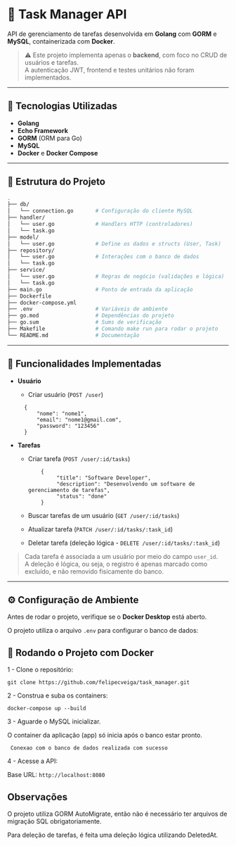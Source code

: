 # 🧩 Task Manager API

API de gerenciamento de tarefas desenvolvida em **Golang** com **GORM** e **MySQL**, containerizada com **Docker**.

> ⚠️ Este projeto implementa apenas o **backend**, com foco no CRUD de usuários e tarefas.  
> A autenticação JWT, frontend e testes unitários não foram implementados.

---

## 🚀 Tecnologias Utilizadas

- **Golang**
- **Echo Framework**
- **GORM** (ORM para Go)
- **MySQL**
- **Docker** e **Docker Compose**

---

## 📁 Estrutura do Projeto

```bash
.
├── db/
│   └── connection.go       # Configuração do cliente MySQL                 
├── handler/
│   └── user.go             # Handlers HTTP (controladores)
│   └── task.go
├── model/
│   └── user.go             # Define os dados e structs (User, Task)
├── repository/
│   └── user.go             # Interações com o banco de dados
│   └── task.go
├── service/
│   └── user.go             # Regras de negócio (validações e lógica)
│   └── task.go
├── main.go                 # Ponto de entrada da aplicação
├── Dockerfile
├── docker-compose.yml 
├── .env                    # Variáveis de ambiente
├── go.mod                  # Dependências do projeto
├── go.sum                  # Sums de verificação
├── Makefile                # Comando make run para rodar o projeto
└── README.md               # Documentação
```


---

## 🧠 Funcionalidades Implementadas

- **Usuário**
  - Criar usuário (`POST /user`)
  ```
    {
	    "nome": "nome1",
	    "email": "nome1@gmail.com",
	    "password": "123456"
    }

  ```

- **Tarefas**
  - Criar tarefa (`POST /user/:id/tasks`)
	```
		{
   			 "title": "Software Developer",
   			 "description": "Desenvolvendo um software de gerenciamento de tarefas", 
   			 "status": "done"
		}
	```

  - Buscar tarefas de um usuário (`GET /user/:id/tasks`)
  - Atualizar tarefa (`PATCH /user/:id/tasks/:task_id`)
  - Deletar tarefa (deleção lógica - `DELETE /user/:id/tasks/:task_id`)

> Cada tarefa é associada a um usuário por meio do campo `user_id`.  
> A deleção é lógica, ou seja, o registro é apenas marcado como excluído, e não removido fisicamente do banco.

---

## ⚙️ Configuração de Ambiente

Antes de rodar o projeto, verifique se o **Docker Desktop** está aberto.

O projeto utiliza o arquivo `.env` para configurar o banco de dados:


## 🐳 Rodando o Projeto com Docker

1 - Clone o repositório:

``` git clone https://github.com/felipecveiga/task_manager.git ```

2 - Construa e suba os containers:

```docker-compose up --build```

3 - Aguarde o MySQL inicializar.

O container da aplicação (app) só inicia após o banco estar pronto.

``` Conexao com o banco de dados realizada com sucesso```

4 - Acesse a API:

Base URL: ```http://localhost:8080 ```

## Observações

O projeto utiliza GORM AutoMigrate, então não é necessário ter arquivos de migração SQL obrigatoriamente.

Para deleção de tarefas, é feita uma deleção lógica utilizando DeletedAt.
